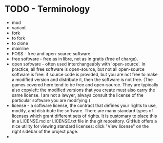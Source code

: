 # TODO - Terminology

- mod
- variant
- fork
- to fork
- to clone
- mainline
- FOSS - free and open-source software.
- free software - free as in libre, not as in gratis (free of charge).
- open software - often used interchangeably with 'open-source'. In practice, all free software is open-source, but not all open-source software is free: if source code is provided, but you are not free to make a modified version and distribute it, then the software is not free. (The games covered here tend to be free and open-source. They are typically also copyleft: the modified versions that you create must also carry the same license. I am not a lawyer; always consult the license of the particular software you are modifying.)
- license - a software license, the contract that defines your rights to use, modify, and distribute the software. There are many standard types of licenses which grant different sets of rights. It is customary to place this in a LICENSE.md or LICENSE.txt file in the git repository. GitHub offers a nice utility for viewing standard licenses: click "View license" on the right sidebar of the project page.
-
